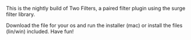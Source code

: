 This is the nightly build of Two Filters, a paired filter plugin using the surge
filter library.

Download the file for your os and run the installer (mac) or install the files (lin/win) included. Have fun! 
